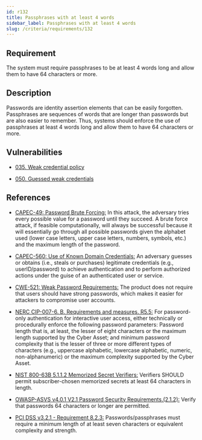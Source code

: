 ```yaml
---
id: r132
title: Passphrases with at least 4 words
sidebar_label: Passphrases with at least 4 words
slug: /criteria/requirements/132
---
```


## Requirement

The system must require passphrases to be
at least 4 words long
and allow them to have
64 characters or more.

## Description

Passwords are identity assertion elements
that can be easily forgotten.
Passphrases are sequences of words
that are longer than passwords
but are also easier to remember.
Thus,
systems should enforce
the use of passphrases
at least 4 words long
and allow them to have
64 characters or more.

## Vulnerabilities

* [035. Weak credential policy](/criteria/vulnerabilities/035)

* [050. Guessed weak credentials](/criteria/vulnerabilities/050)

## References

- [CAPEC-49: Password Brute Forcing:](http://capec.mitre.org/data/definitions/49.html)
In this attack,
the adversary tries every possible value
for a password
until they succeed.
A brute force attack,
if feasible computationally,
will always be successful
because it will essentially go through
all possible passwords
given the alphabet used
(lower case letters,
upper case letters,
numbers, symbols, etc.)
and the maximum length
of the password.

- [CAPEC-560: Use of Known Domain Credentials:](http://capec.mitre.org/data/definitions/560.html)
An adversary guesses
or obtains (i.e., steals or purchases)
legitimate credentials (e.g., userID/password)
to achieve authentication
and to perform authorized actions
under the guise of an authenticated user
or service.

- [CWE-521: Weak Password Requirements:](https://cwe.mitre.org/data/definitions/521.html)
The product does not require
that users should have strong passwords,
which makes it easier for attackers
to compromise user accounts.

- [NERC CIP-007-6. B. Requirements and measures. R5.5:](https://www.nerc.com/pa/Stand/Reliability%20Standards/CIP-007-6.pdf)
For password-only authentication
for interactive user access,
either technically or procedurally
enforce the following password parameters:
Password length that is,
at least, 
the lesser of eight characters
or the maximum length supported
by the Cyber Asset;
and minimum password complexity
that is the lesser of three or more
different types of characters
(e.g., uppercase alphabetic,
lowercase alphabetic, numeric,
non-alphanumeric)
or the maximum complexity supported
by the Cyber Asset.

- [NIST 800-63B 5.1.1.2 Memorized Secret Verifiers:](https://pages.nist.gov/800-63-3/sp800-63b.html)
Verifiers SHOULD permit
subscriber-chosen memorized secrets
at least 64 characters in length.

- [OWASP-ASVS v4.0.1 V2.1 Password Security Requirements.(2.1.2):](https://owasp.org/www-pdf-archive/OWASP_Application_Security_Verification_Standard_4.0-en.pdf)
Verify that passwords 64 characters
or longer are permitted.

- [PCI DSS v3.2.1 - Requirement 8.2.3:](https://www.pcisecuritystandards.org/documents/PCI_DSS_v3-2-1.pdf)
Passwords/passphrases must require
a minimum length
of at least seven characters
or equivalent complexity
and strength.
